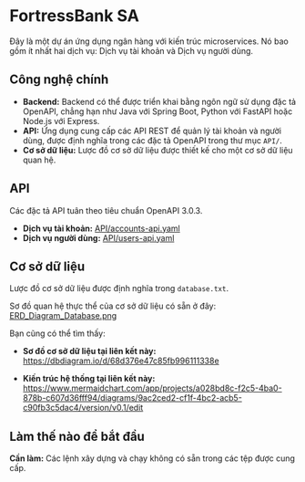 # FortressBank SA

Đây là một dự án ứng dụng ngân hàng với kiến trúc microservices. Nó bao gồm ít nhất hai dịch vụ: Dịch vụ tài khoản và Dịch vụ người dùng.

## Công nghệ chính

- **Backend:** Backend có thể được triển khai bằng ngôn ngữ sử dụng đặc tả OpenAPI, chẳng hạn như Java với Spring Boot, Python với FastAPI hoặc Node.js với Express.
- **API:** Ứng dụng cung cấp các API REST để quản lý tài khoản và người dùng, được định nghĩa trong các đặc tả OpenAPI trong thư mục `API/`.
- **Cơ sở dữ liệu:** Lược đồ cơ sở dữ liệu được thiết kế cho một cơ sở dữ liệu quan hệ.

## API

Các đặc tả API tuân theo tiêu chuẩn OpenAPI 3.0.3.

- **Dịch vụ tài khoản:** [API/accounts-api.yaml](API/accounts-api.yaml)
- **Dịch vụ người dùng:** [API/users-api.yaml](API/users-api.yaml)

## Cơ sở dữ liệu

Lược đồ cơ sở dữ liệu được định nghĩa trong `database.txt`.

Sơ đồ quan hệ thực thể của cơ sở dữ liệu có sẵn ở đây: [ERD_Diagram_Database.png](ERD_Diagram_Database.png)

Bạn cũng có thể tìm thấy:

- **Sơ đồ cơ sở dữ liệu tại liên kết này:** https://dbdiagram.io/d/68d376e47c85fb996111338e

- **Kiến trúc hệ thống tại liên kết này:** https://www.mermaidchart.com/app/projects/a028bd8c-f2c5-4ba0-878b-c607d36fff94/diagrams/9ac2ced2-cf1f-4bc2-acb5-c90fb3c5dac4/version/v0.1/edit

## Làm thế nào để bắt đầu

**Cần làm:** Các lệnh xây dựng và chạy không có sẵn trong các tệp được cung cấp.
